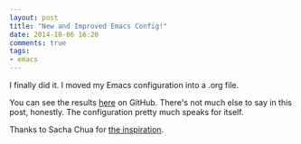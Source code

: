 ```yaml
---
layout: post
title: "New and Improved Emacs Config!"
date: 2014-10-06 16:20
comments: true
tags: 
- emacs
---
```

I finally did it. I moved my Emacs configuration into a .org file.
<!--more-->
You can see the results [here](https://github.com/echosa/emacs.d) on GitHub. There's not much else to say in this post, honestly. The configuration pretty much speaks for itself.

Thanks to Sacha Chua for [the inspiration](http://sachachua.com/blog/2012/06/literate-programming-emacs-configuration-file/). 
